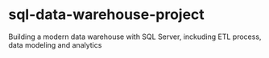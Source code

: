 # sql-data-warehouse-project
Building a modern data warehouse with SQL Server, inckuding ETL process, data modeling and analytics
